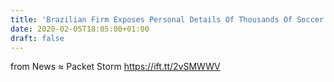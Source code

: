 ```yaml
---
title: 'Brazilian Firm Exposes Personal Details Of Thousands Of Soccer Fans'
date: 2020-02-05T18:05:00+01:00
draft: false
---
```


  
  
from News ≈ Packet Storm https://ift.tt/2vSMWWV
